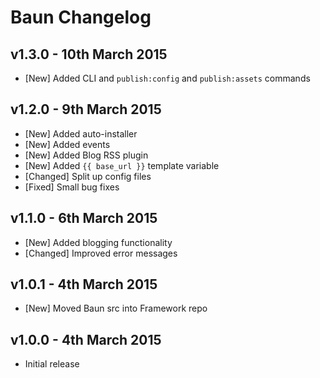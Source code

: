 # Baun Changelog

## v1.3.0 - 10th March 2015

* [New] Added CLI and `publish:config` and `publish:assets` commands

## v1.2.0 - 9th March 2015

* [New] Added auto-installer
* [New] Added events
* [New] Added Blog RSS plugin
* [New] Added `{{ base_url }}` template variable
* [Changed] Split up config files
* [Fixed] Small bug fixes

## v1.1.0 - 6th March 2015

* [New] Added blogging functionality
* [Changed] Improved error messages

## v1.0.1 - 4th March 2015

* [New] Moved Baun src into Framework repo

## v1.0.0 - 4th March 2015

* Initial release